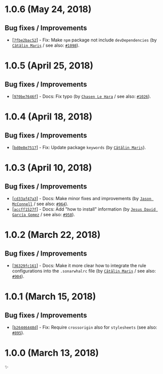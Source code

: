 # 1.0.6 (May 24, 2018)

## Bug fixes / Improvements

* [[`7fbe2bac52`](https://github.com/sonarwhal/sonarwhal/commit/7fbe2bac522c5738f3ec3a7850e1ce136efc652b)] - Fix: Make `npm` package not include `devDependencies` (by [`Cătălin Mariș`](https://github.com/alrra) / see also: [`#1098`](https://github.com/sonarwhal/sonarwhal/issues/1098)).


# 1.0.5 (April 25, 2018)

## Bug fixes / Improvements

* [[`970be7646f`](https://github.com/sonarwhal/sonarwhal/commit/970be7646ff8f925c34fc4e657fd261e5f9180fa)] - Docs: Fix typo (by [`Chasen Le Hara`](https://github.com/chasenlehara) / see also: [`#1026`](https://github.com/sonarwhal/sonarwhal/issues/1026)).


# 1.0.4 (April 18, 2018)

## Bug fixes / Improvements

* [[`bd0e8e7517`](https://github.com/sonarwhal/sonarwhal/commit/bd0e8e7517df9f52c74e865233e8feafa3302381)] - Fix: Update package `keywords` (by [`Cătălin Mariș`](https://github.com/alrra)).


# 1.0.3 (April 10, 2018)

## Bug fixes / Improvements

* [[`cd33af47a3`](https://github.com/sonarwhal/sonarwhal/commit/cd33af47a3c479e08a4f1654694a61ab2188ecf8)] - Docs: Make minor fixes and improvements (by [`Jason McConnell`](https://github.com/Maggers) / see also: [`#964`](https://github.com/sonarwhal/sonarwhal/issues/964)).
* [[`accff1527f`](https://github.com/sonarwhal/sonarwhal/commit/accff1527f07e4cb932cb79bf90ceadacbef0620)] - Docs: Add "how to install" information (by [`Jesus David García Gomez`](https://github.com/sarvaje) / see also: [`#958`](https://github.com/sonarwhal/sonarwhal/issues/958)).


# 1.0.2 (March 22, 2018)

## Bug fixes / Improvements

* [[`36329fc161`](https://github.com/sonarwhal/sonarwhal/commit/36329fc161d90e8cf1b593d6fcde7262f3ceabae)] - Docs: Make it more clear how to integrate the rule configurations into the `.sonarwhalrc` file (by [`Cătălin Mariș`](https://github.com/alrra) / see also: [`#904`](https://github.com/sonarwhal/sonarwhal/issues/904)).


# 1.0.1 (March 15, 2018)

## Bug fixes / Improvements

* [[`b26446448d`](https://github.com/sonarwhal/sonarwhal/commit/b26446448d46eba553e354c88850415d1f47689b)] - Fix: Require `crossorigin` also for `stylesheets` (see also: [`#895`](https://github.com/sonarwhal/sonarwhal/issues/895)).


# 1.0.0 (March 13, 2018)

✨
